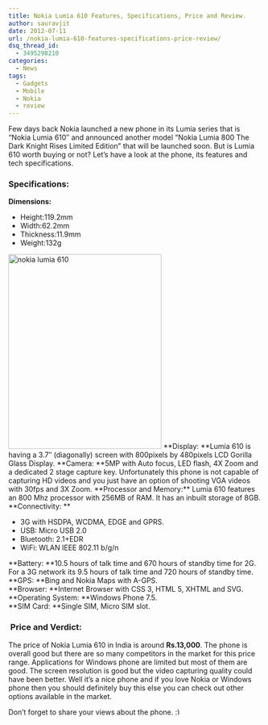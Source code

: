 ```yaml
---
title: Nokia Lumia 610 Features, Specifications, Price and Review.
author: sauravjit
date: 2012-07-11
url: /nokia-lumia-610-features-specifications-price-review/
dsq_thread_id:
  - 3495298210
categories:
  - News
tags:
  - Gadgets
  - Mobile
  - Nokia
  - review
---
```

Few days back Nokia launched a new phone in its Lumia series that is &#8220;Nokia Lumia 610&#8243; and announced another model &#8220;Nokia Lumia 800 The Dark Knight Rises Limited Edition&#8221; that will be launched soon. But is Lumia 610 worth buying or not? Let&#8217;s have a look at the phone, its features and tech specifications.

### Specifications:

**Dimensions:**

  * Height:119.2mm
  * Width:62.2mm
  * Thickness:11.9mm
  * Weight:132g

<img class="aligncenter size-full wp-image-59467" title="nokia lumia 610" src="http://cdn.devilsworkshop.org/files/2012/07/lumia-610.jpg" alt="nokia lumia 610" width="304" height="386" />  
**Display: **Lumia 610 is having a 3.7&#8243; (diagonally) screen with 800pixels by 480pixels LCD Gorilla Glass Display.  
**Camera: **5MP with Auto focus, LED flash, 4X Zoom and a dedicated 2 stage capture key. Unfortunately this phone is not capable of capturing HD videos and you just have an option of shooting VGA videos with 30fps and 3X Zoom.  
**Processor and Memory:** Lumia 610 features an 800 Mhz processor with 256MB of RAM. It has an inbuilt storage of 8GB.  
**Connectivity: **

  * 3G with HSDPA, WCDMA, EDGE and GPRS.
  * USB: Micro USB 2.0
  * Bluetooth: 2.1+EDR
  * WiFi: WLAN IEEE 802.11 b/g/n

**Battery: **10.5 hours of talk time and 670 hours of standby time for 2G. For a 3G network its 9.5 hours of talk time and 720 hours of standby time.  
**GPS: **Bing and Nokia Maps with A-GPS.  
**Browser: **Internet Browser with CSS 3, HTML 5, XHTML and SVG.  
**Operating System: **Windows Phone 7.5.  
**SIM Card: **Single SIM, Micro SIM slot.

###  Price and Verdict:

The price of Nokia Lumia 610 in India is around **Rs.13,000**. The phone is overall good but there are so many competitors in the market for this price range. Applications for Windows phone are limited but most of them are good. The screen resolution is good but the video capturing quality could have been better. Well it&#8217;s a nice phone and if you love Nokia or Windows phone then you should definitely buy this else you can check out other options available in the market.

Don&#8217;t forget to share your views about the phone. <img src="http://devilsworkshop.org/wp-includes/images/smilies/simple-smile.png" alt=":)" class="wp-smiley" style="height: 1em; max-height: 1em;" />
